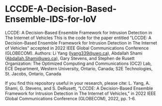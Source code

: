 # LCCDE-A-Decision-Based-Ensemble-IDS-for-IoV
LCCDE: A Decision-Based Ensemble Framework for Intrusion Detection in The Internet of Vehicles
This is the code for the paper entitled "LCCDE: A Decision-Based Ensemble Framework for Intrusion Detection in The Internet of Vehicles" accepted in 2022 IEEE Global Communications Conference (GLOBECOM).
Authors: Li Yang (lyang339@uwo.ca), Abdallah Shami (Abdallah.Shami@uwo.ca), Gary Stevens, and Stephen de Rusett
Organization: The Optimized Computing and Communications (OC2) Lab, ECE Department, Western University, Ontario, Canada; S2E Technologies, St. Jacobs, Ontario, Canada

If you find this repository useful in your research, please cite:
L. Yang, A. Shami, G. Stevens, and S. DeRusett, “LCCDE: A Decision-Based Ensemble Framework for Intrusion Detection in The Internet of Vehicles," in 2022 IEEE Global Communications Conference (GLOBECOM), 2022, pp. 1-6.
